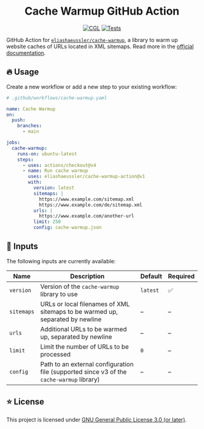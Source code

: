 <div align="center">

# Cache Warmup GitHub Action

[![CGL](https://img.shields.io/github/actions/workflow/status/eliashaeussler/cache-warmup-action/cgl.yaml?label=cgl&logo=github)](https://github.com/eliashaeussler/cache-warmup-action/actions/workflows/cgl.yaml)
[![Tests](https://img.shields.io/github/actions/workflow/status/eliashaeussler/cache-warmup-action/tests.yaml?label=tests&logo=github)](https://github.com/eliashaeussler/cache-warmup-action/actions/workflows/tests.yaml)

</div>

GitHub Action for [`eliashaeussler/cache-warmup`](https://github.com/eliashaeussler/cache-warmup),
a library to warm up website caches of URLs located in XML sitemaps.
Read more in the [official documentation](https://cache-warmup.dev/).

## 🔥 Usage

Create a new workflow or add a new step to your existing workflow:

```yaml
# .github/workflows/cache-warmup.yaml

name: Cache Warmup
on:
  push:
    branches:
      - main

jobs:
  cache-warmup:
    runs-on: ubuntu-latest
    steps:
      - uses: actions/checkout@v4
      - name: Run cache warmup
        uses: eliashaeussler/cache-warmup-action@v1
        with:
          version: latest
          sitemaps: |
            https://www.example.com/sitemap.xml
            https://www.example.com/de/sitemap.xml
          urls: |
            https://www.example.com/another-url
          limit: 250
          config: cache-warmup.json
```

## 📝 Inputs

The following inputs are currently available:

| Name       | Description                                                                               | Default  | Required |
|------------|-------------------------------------------------------------------------------------------|----------|----------|
| `version`  | Version of the `cache-warmup` library to use                                              | `latest` | ✅        |
| `sitemaps` | URLs or local filenames of XML sitemaps to be warmed up, separated by newline             | –        | –        |
| `urls`     | Additional URLs to be warmed up, separated by newline                                     | –        | –        |
| `limit`    | Limit the number of URLs to be processed                                                  | `0`      | –        |
| `config`   | Path to an external configuration file (supported since v3 of the `cache-warmup` library) | –        | –        |

## ⭐ License

This project is licensed under [GNU General Public License 3.0 (or later)](LICENSE.md).
